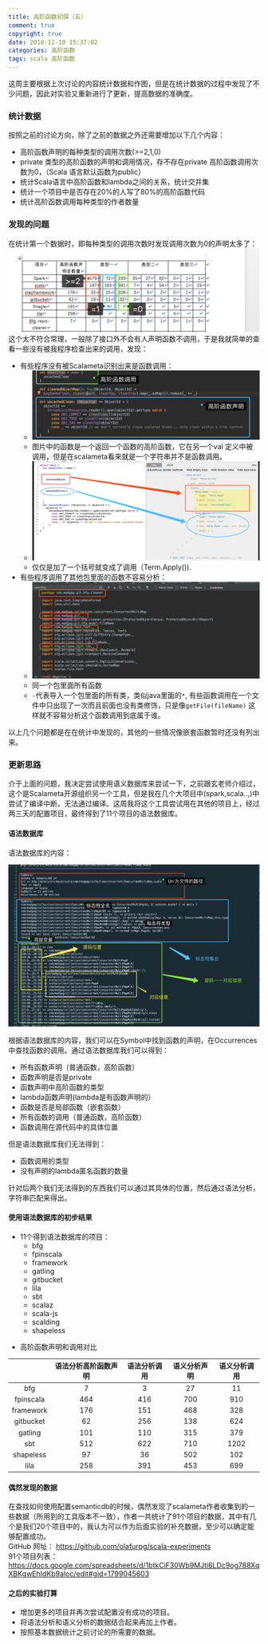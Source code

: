 ```yaml
---
title: 高阶函数初探（五）
comment: true
copyright: true
date: 2018-12-10 15:37:02
categories: 高阶函数
tags: scala 高阶函数
---
```


这周主要根据上次讨论的内容统计数据和作图，但是在统计数据的过程中发现了不少问题，因此对实验又重新进行了更新，提高数据的准确度。  

<!--more-->  

### 统计数据

按照之前的讨论方向，除了之前的数据之外还需要增加以下几个内容：  

* 高阶函数声明的每种类型的调用次数(>=2,1,0)
* private 类型的高阶函数的声明和调用情况，存不存在private 高阶函数调用次数为0，（Scala 语言默认函数为public）
* 统计Scala语言中高阶函数和lambda之间的关系，统计交并集
* 统计一个项目中是否存在20%的人写了80%的高阶函数代码
* 统计高阶函数调用每种类型的作者数量  


### 发现的问题

在统计第一个数据时，即每种类型的调用次数时发现调用次数为0的声明太多了：  
![图片描述](/images/207.png)  
这个太不符合常理，一般除了接口外不会有人声明函数不调用，于是我就简单的查看一些没有被我程序检查出来的调用，发现：  

* 有些程序没有被Scalameta识别出来是函数调用：  
    * 	![图片描述](/images/208.png)  
    *  图片中的函数是一个返回一个函数的高阶函数，它在另一个val 定义中被调用，但是在scalameta看来就是一个字符串并不是函数调用。 
    *  ![图片描述](/images/209.png) 
    *  仅仅是加了一个括号就变成了调用（Term.Apply()).
* 有些程序调用了其他包里面的函数不容易分析：  
	*  ![图片描述](/images/300.png)  
	*  同一个包里面所有函数
	*  `-`代表导入一个包里面的所有类，类似java里面的`*`, 有些函数调用在一个文件中只出现了一次而且前面也没有类修饰，只是像`getFile(fileName)` 这样就不容易分析这个函数调用到底属于谁。   
	
	
	
以上几个问题都是在在统计中发现的，其他的一些情况像嵌套函数暂时还没有列出来。

### 更新思路  

介于上面的问题，我决定尝试使用语义数据库来尝试一下，之前跟玄老师介绍过，这个是Scalameta开源组织另一个工具，但是我在几个大项目中(spark,scala..,)中尝试了编译中断，无法通过编译。这周我将这个工具尝试用在其他的项目上，经过两三天的配置项目，最终得到了11个项目的语法数据库。  

#### 语法数据库

语法数据库的内容：  

![图片描述](/images/301.png)  

根据语法数据库的内容，我们可以在Symbol中找到函数的声明，在Occurrences中查找函数的调用。通过语法数据库我们可以得到：  

* 所有函数声明（普通函数，高阶函数）
* 函数声明是否是private
* 函数声明中高阶函数的类型
* lambda函数声明(lambda是有函数声明的）
* 函数是否是局部函数（嵌套函数）
* 所有函数的调用（普通函数，高阶函数）
* 函数调用在源代码中的具体位置  

但是语法数据库我们无法得到：

* 函数调用的类型
* 没有声明的lambda匿名函数的数量

针对后两个我们无法得到的东西我们可以通过其具体的位置，然后通过语法分析，字符串匹配来得出。

#### 使用语法数据库的初步结果  

- 11个得到语法数据库的项目：  
	* bfg
	* fpinscala
	* framework
	* gatling
	* gitbucket
	* lila
	* sbt
	* scalaz
	* scala-js
	* scalding
	* shapeless  
* 高阶函数声明和调用对比  

|  | 语法分析高阶函数声明 | 语法分析调用 | 语义分析声明|语义分析调用|
| :------: | :------: | :------: |:------:|:------:|
| bfg | 7 | 3 | 27| 11| 
| fpinscala | 464 | 416 |700|910|
| framework | 176| 151| 468 |328 |
|gitbucket|62|256|138 |624|
|gatling|101|110|315|379|
|sbt|512|622|710|1202|
|shapeless|97|36|502|102|
|lila|258|391|453|699|

#### 偶然发现的数据  

在查找如何使用配置semanticdb的时候，偶然发现了scalameta作者收集到的一些数据（所用到的工具版本不一致），作者一共统计了91个项目的数据，其中有几个是我们20个项目中的，我认为可以作为后面实验的补充数据，至少可以确定能够配置成功。  
GitHub 网址：  https://github.com/olafurpg/scala-experiments  
91个项目列表：  https://docs.google.com/spreadsheets/d/1btkCiF30Wb9MJti6LDc9og788XqXBKgwEhIdKb9aloc/edit#gid=1799045603


#### 之后的实验打算

* 增加更多的项目并再次尝试配置没有成功的项目。
* 将语法分析和语义分析的数据结合起来再加上作者。
* 按照基本数据统计之前讨论的所需要的数据。  


